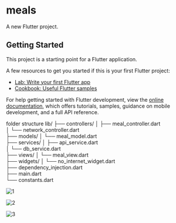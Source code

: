 # meals

A new Flutter project.

## Getting Started

This project is a starting point for a Flutter application.

A few resources to get you started if this is your first Flutter project:

- [Lab: Write your first Flutter app](https://docs.flutter.dev/get-started/codelab)
- [Cookbook: Useful Flutter samples](https://docs.flutter.dev/cookbook)

For help getting started with Flutter development, view the
[online documentation](https://docs.flutter.dev/), which offers tutorials,
samples, guidance on mobile development, and a full API reference.

folder structure
lib/
├── controllers/
│   ├── meal_controller.dart         
│   └── network_controller.dart       
├── models/
│   └── meal_model.dart               
├── services/
│   ├── api_service.dart             
│   └── db_service.dart              
├── views/
│   └── meal_view.dart               
├── widgets/
│   └── no_internet_widget.dart       
├── dependency_injection.dart         
├── main.dart                        
└── constants.dart                    

![1](https://github.com/user-attachments/assets/f9295a28-7589-4fff-85bd-e9b2ad47a0c2)

![2](https://github.com/user-attachments/assets/3ccfae1f-6cb2-4f20-b19f-00fadb5ae142)

![3](https://github.com/user-attachments/assets/273261d5-9833-46ef-a5d9-1c488bf4f172)



